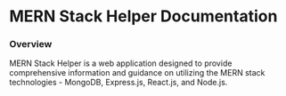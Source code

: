 # MERN Stack Helper Documentation

### Overview
MERN Stack Helper is a web application designed to provide comprehensive information and guidance on utilizing the MERN stack technologies - MongoDB, Express.js, React.js, and Node.js. 